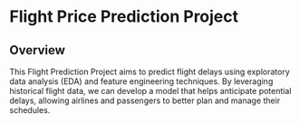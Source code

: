 
# Flight Price Prediction Project
## Overview
This Flight Prediction Project aims to predict flight delays using exploratory data analysis (EDA) and feature engineering techniques. By leveraging historical flight data, we can develop a model that helps anticipate potential delays, allowing airlines and passengers to better plan and manage their schedules.
